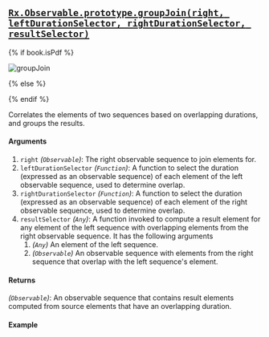 ## [`Rx.Observable.prototype.groupJoin(right, leftDurationSelector, rightDurationSelector, resultSelector)`](https://github.com/Reactive-Extensions/RxJS/blob/master/src/core/linq/observable/groupjoin.js)

{% if book.isPdf %}

![groupJoin](http://reactivex.io/documentation/operators/images/groupJoin.png)

{% else %}



{% endif %}

Correlates the elements of two sequences based on overlapping durations, and groups the results.

#### Arguments
1. `right` *(`Observable`)*: The right observable sequence to join elements for.
2. `leftDurationSelector` *(`Function`)*: A function to select the duration (expressed as an observable sequence) of each element of the left observable sequence, used to determine overlap.
3. `rightDurationSelector` *(`Function`)*: A function to select the duration (expressed as an observable sequence) of each element of the right observable sequence, used to determine overlap.
4. `resultSelector` *(`Any`)*: A function invoked to compute a result element for any element of the left sequence with overlapping elements from the right observable sequence. It has the following arguments
    1. *(`Any`)* An element of the left sequence. 
    2. *(`Observable`)* An observable sequence with elements from the right sequence that overlap with the left sequence's element.

#### Returns
*(`Observable`)*: An observable sequence that contains result elements computed from source elements that have an overlapping duration.

#### Example

[](http://jsbin.com/gebas/1/embed?js,console)
